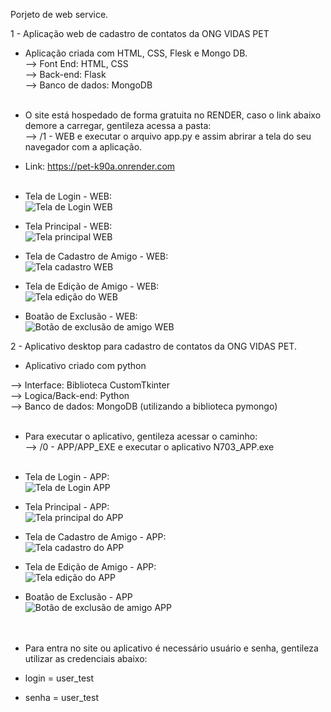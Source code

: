 Porjeto de web service.

1 - Aplicação web de cadastro de contatos da ONG VIDAS PET </br>

* Aplicação criada com HTML, CSS, Flesk e Mongo DB.</br>
 --> Font End: HTML, CSS</br>
 --> Back-end: Flask</br>
 --> Banco de dados: MongoDB</br></br>

 * O site está hospedado de forma gratuita no RENDER, caso o link abaixo demore a carregar, gentileza acessa a pasta:</br>
 --> /1 - WEB e executar o arquivo app.py e assim abrirar a tela do seu navegador com a aplicação.</br>
 * Link: https://pet-k90a.onrender.com </br></br>

* Tela de Login - WEB:</br>
![Tela de Login WEB](img_readme/tela_login_web.png)</br>

* Tela Principal - WEB:</br>
![Tela principal WEB](img_readme/tela_principal_web.png)</br>

* Tela de Cadastro de Amigo - WEB:</br>
![Tela cadastro WEB](img_readme/tela_cadastro_web.png)</br>

* Tela de Edição de Amigo - WEB:</br>
![Tela edição do WEB](img_readme/tela_edicao_web.png)</br>

* Boatão de Exclusão - WEB:</br>
![Botão de exclusão de amigo WEB](img_readme/btn_excluir_web.png)</br>


2 - Aplicativo desktop para cadastro de contatos da ONG VIDAS PET.</br>

* Aplicativo criado com python</br>

--> Interface: Biblioteca CustomTkinter</br>
--> Logica/Back-end: Python</br>
--> Banco de dados: MongoDB (utilizando a biblioteca pymongo)</br></br>

* Para executar o aplicativo, gentileza acessar o caminho:</br>
--> /0 - APP/APP_EXE e executar o aplicativo N703_APP.exe</br></br>

* Tela de Login - APP:</br>
![Tela de Login APP](img_readme/tela_login_app.png)</br>

* Tela Principal - APP:</br>
![Tela principal do APP](img_readme/tela_principal_app.png)</br>

* Tela de Cadastro de Amigo - APP:</br>
![Tela cadastro do APP](img_readme/tela_de_inclusao_app.png)</br>

* Tela de Edição de Amigo - APP:</br>
![Tela edição do APP](img_readme/tela_edicao_app.png)</br>

* Boatão de Exclusão - APP</br>
![Botão de exclusão de amigo APP](img_readme/botao_exclusao_app.png)</br></br></br>



* Para entra no site ou aplicativo é necessário usuário e senha, gentileza utilizar as credenciais abaixo:

* login = user_test</br>
* senha = user_test</br>
